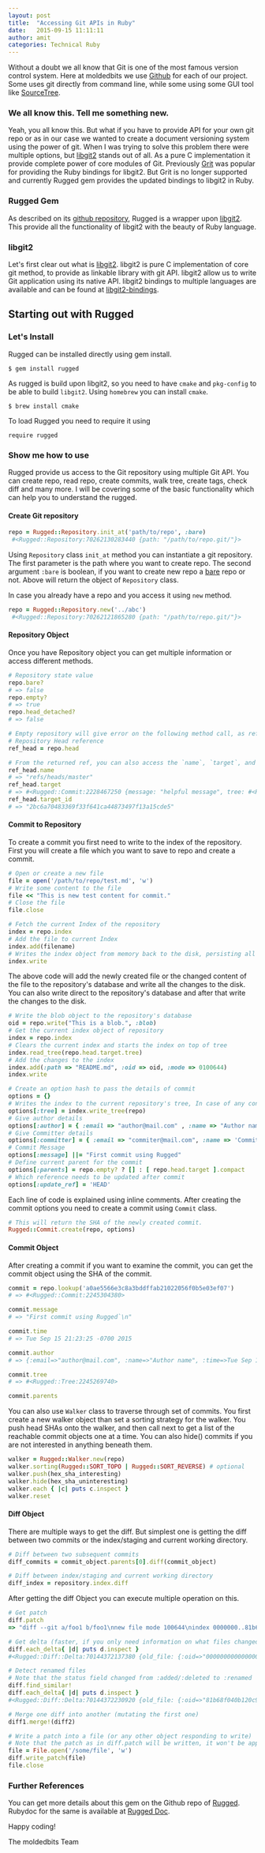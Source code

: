 ```yaml
---
layout: post
title:  "Accessing Git APIs in Ruby"
date:   2015-09-15 11:11:11
author: amit
categories: Technical Ruby
---
```

Without a doubt we all know that Git is one of the most famous version control system. Here at moldedbits we use [Github][5c4dd6b1] for each of our project. Some uses git directly from command line, while some using some GUI tool like [SourceTree][c30c4e2e].

### We all know this. Tell me something new.

Yeah, you all know this. But what if you have to provide API for your own git repo or as in our case we wanted to create a document versioning system using the power of git. When I was trying to solve this problem there were multiple options, but [libgit2][5f46323f] stands out of all. As a pure C implementation it provide complete power of core modules of Git. Previously [Grit][bf9bf480] was popular for providing the Ruby bindings for libgit2. But Grit is no longer supported and currently Rugged gem provides the updated bindings to libgit2 in Ruby.

### Rugged Gem
As described on its [github repository][3ecfc539], Rugged is a wrapper upon [libgit2][5f46323f]. This provide all the functionality of libgit2 with the beauty of Ruby language.

### libgit2
Let's first clear out what is [libgit2][7199ea7a]. libgit2 is pure C implementation of core git method, to provide as linkable library with git API. libgit2 allow us to write Git application using its native API. libgit2 bindings to multiple languages are available and can be found at [libgit2-bindings][09f9859e].

## Starting out with Rugged

### Let's Install

Rugged can be installed directly using gem install.

`$ gem install rugged`

As rugged is build upon libgit2, so you need to have `cmake` and `pkg-config` to be able to build `libgit2`. Using `homebrew` you can install `cmake`.

`$ brew install cmake`

To load Rugged you need to require it using

`require rugged`

### Show me how to use

Rugged provide us access to the Git repository using multiple Git API. You can create repo, read repo, create commits, walk tree, create tags, check diff and many more. I will be covering some of the basic functionality which can help you to understand the rugged.

#### Create Git repository
```Ruby
repo = Rugged::Repository.init_at('path/to/repo', :bare)
 #<Rugged::Repository:70262130283440 {path: "/path/to/repo.git/"}>
```

Using `Repository` class `init_at` method you can instantiate a git repository. The first parameter is the path where you want to create repo. The second argument `:bare` is boolean, if you want to create new repo a [bare][712a3aeb] repo or not. Above will return the object of `Repository` class.

In case you already have a repo and you access it using `new` method.

```Ruby
repo = Rugged::Repository.new('../abc')
 #<Rugged::Repository:70262121865280 {path: "/path/to/repo.git/"}>
```

#### Repository Object

Once you have Repository object you can get multiple information or access different methods.

```Ruby
# Repository state value
repo.bare?
# => false
repo.empty?
# => true
repo.head_detached?
# => false

# Empty repository will give error on the following method call, as reference to the head not exist in empty repository.
# Repository Head reference
ref_head = repo.head

# From the returned ref, you can also access the `name`, `target`, and target SHA:
ref_head.name
# => "refs/heads/master"
ref_head.target
# => #<Rugged::Commit:2228467250 {message: "helpful message", tree: #<Rugged::Tree:2228467260 {oid: 5d6f29220a0783b8085134df14ec4d960b6c3bf2}>}>
ref_head.target_id
# => "2bc6a70483369f33f641ca44873497f13a15cde5"
```

#### Commit to Repository

To create a commit you first need to write to the index of the repository. First you will create a file which you want to save to repo and create a commit.

```Ruby
# Open or create a new file
file = open('/path/to/repo/test.md', 'w')
# Write some content to the file
file << "This is new test content for commit."
# Close the file
file.close

# Fetch the current Index of the repository
index = repo.index
# Add the file to current Index
index.add(filename)
# Writes the index object from memory back to the disk, persisting all changes.
index.write
```

The above code will add the newly created file or the changed content of the file to the repository's database and write all the changes to the disk. You can also write direct to the repository's database and after that write the changes to the disk.

```Ruby
# Write the blob object to the repository's database
oid = repo.write("This is a blob.", :blob)
# Get the current index object of repository
index = repo.index
# Clears the current index and starts the index on top of tree
index.read_tree(repo.head.target.tree)
# Add the changes to the index
index.add(:path => "README.md", :oid => oid, :mode => 0100644)
index.write
```

```Ruby
# Create an option hash to pass the details of commit
options = {}
# Writes the index to the current repository's tree, In case of any conflict this will fail
options[:tree] = index.write_tree(repo)
# Give author details
options[:author] = { :email => "author@mail.com" , :name => "Author name", :time => Time.now }
# Give Committer details
options[:committer] = { :email => "commiter@mail.com", :name => 'Committer name', :time => Time.now }
# Commit Message
options[:message] ||= "First commit using Rugged"
# Define current parent for the commit
options[:parents] = repo.empty? ? [] : [ repo.head.target ].compact
# Which reference needs to be updated after commit
options[:update_ref] = 'HEAD'
```

Each line of code is explained using inline comments. After creating the commit options you need to create a commit using `Commit` class.

```Ruby
# This will return the SHA of the newly created commit.
Rugged::Commit.create(repo, options)

```

#### Commit Object

After creating a commit if you want to examine the commit, you can get the commit object using the SHA of the commit.

```Ruby
commit = repo.lookup('a0ae5566e3c8a3bddffab21022056f0b5e03ef07')
# => #<Rugged::Commit:2245304380>

commit.message
# => "First commit using Rugged`\n"

commit.time
# => Tue Sep 15 21:23:25 -0700 2015

commit.author
# => {:email=>"author@mail.com", :name=>"Author name", :time=>Tue Sep 15 21:23:25 -0700 2015}

commit.tree
# => #<Rugged::Tree:2245269740>

commit.parents
```
You can also use `Walker` class to traverse through set of commits. You first create a new walker object than set a sorting strategy for the walker. You push head SHAs onto the walker, and then call next to get a list of the reachable commit objects one at a time. You can also hide() commits if you are not interested in anything beneath them.

```Ruby
walker = Rugged::Walker.new(repo)
walker.sorting(Rugged::SORT_TOPO | Rugged::SORT_REVERSE) # optional
walker.push(hex_sha_interesting)
walker.hide(hex_sha_uninteresting)
walker.each { |c| puts c.inspect }
walker.reset
```

#### Diff Object

There are multiple ways to get the diff. But simplest one is getting the diff between two commits  or the index/staging and current working directory.

```Ruby
# Diff between two subsequent commits
diff_commits = commit_object.parents[0].diff(commit_object)

# Diff between index/staging and current working directory
diff_index = repository.index.diff

```
After getting the diff Object you can execute multiple operation on this.

```Ruby
# Get patch
diff.patch
=> "diff --git a/foo1 b/foo1\nnew file mode 100644\nindex 0000000..81b68f0\n--- /dev/null\n+++ b/foo1\n@@ -0,0 +1,2 @@\n+abc\n+add line1\ndiff --git a/txt1 b/txt1\ndeleted file mode 100644\nindex 81b68f0..0000000\n--- a/txt1\n+++ /dev/null\n@@ -1,2 +0,0 @@\n-abc\n-add line1\ndiff --git a/txt2 b/txt2\nindex a7bb42f..a357de7 100644\n--- a/txt2\n+++ b/txt2\n@@ -1,2 +1,3 @@\n abc2\n add line2-1\n+add line2-2\n"

# Get delta (faster, if you only need information on what files changed)
diff.each_delta{ |d| puts d.inspect }
#<Rugged::Diff::Delta:70144372137380 {old_file: {:oid=>"0000000000000000000000000000000000000000", :path=>"foo1", :size=>0, :flags=>6, :mode=>0}, new_file: {:oid=>"81b68f040b120c9627518213f7fc317d1ed18e1c", :path=>"foo1", :size=>14, :flags=>6, :mode=>33188}, similarity: 0, status: :added>

# Detect renamed files
# Note that the status field changed from :added/:deleted to :renamed
diff.find_similar!
diff.each_delta{ |d| puts d.inspect }
#<Rugged::Diff::Delta:70144372230920 {old_file: {:oid=>"81b68f040b120c9627518213f7fc317d1ed18e1c", :path=>"txt1", :size=>14, :flags=>6, :mode=>33188}, new_file: {:oid=>"81b68f040b120c9627518213f7fc317d1ed18e1c", :path=>"foo1", :size=>14, :flags=>6, :mode=>33188}, similarity: 100, status: :renamed>

# Merge one diff into another (mutating the first one)
diff1.merge!(diff2)

# Write a patch into a file (or any other object responding to write)
# Note that the patch as in diff.patch will be written, it won't be applied
file = File.open('/some/file', 'w')
diff.write_patch(file)
file.close
```

### Further References

You can get more details about this gem on the Github repo of [Rugged][3ecfc539].
Rubydoc for the same is available at [Rugged Doc][0fad1dd5].

Happy coding!

The moldedbits Team

  [0fad1dd5]: http://www.rubydoc.info/github/libgit2/rugged "Rugged Doc"
  [bf9bf480]: https://github.com/mojombo/grit/ "Grit"
  [712a3aeb]: http://www.saintsjd.com/2011/01/what-is-a-bare-git-repository/ "bare"
  [3ecfc539]: https://github.com/libgit2/rugged "Rugged"
  [5f46323f]: https://github.com/libgit2/libgit2 "libgit2"
  [7199ea7a]: https://github.com/libgit2/libgit2 "libgit2"
  [09f9859e]: https://github.com/libgit2/libgit2#language-bindings "libgit2-bindings"
  [21fa2960]: https://github.com/mojombo/grit/ "Grit Gem"
  [5c4dd6b1]: https://github.com "Github"
  [c30c4e2e]: https://www.sourcetreeapp.com "Source Tree"
